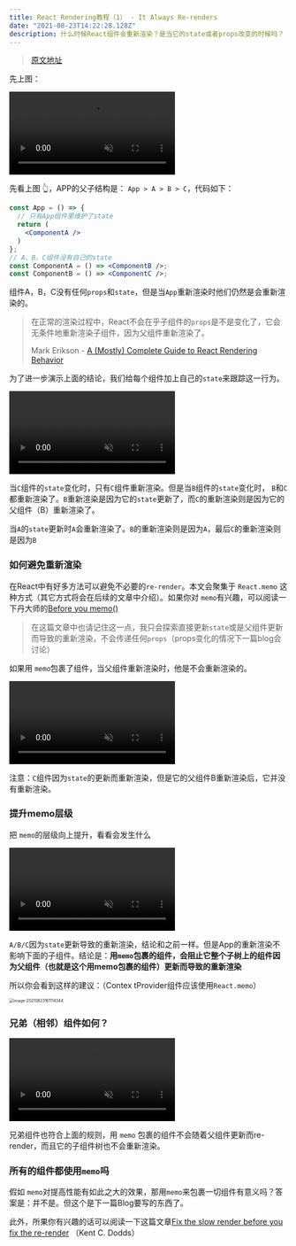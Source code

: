 ```yaml
---
title: React Rendering教程（1） - It Always Re-renders
date: "2021-08-23T14:22:28.128Z"
description: 什么时候React组件会重新渲染？是当它的state或者props改变的时候吗？
---
```


> [原文地址](https://alexsidorenko.com/blog/react-render-always-rerenders/)

先上图：

<video style="aspect-ratio: 1360/740" autoplay="" loop="" muted="" playsinline="" src="https://alexsidorenko.com/e683ce6a34ba9150a64731879649fb75/parent-rerender-new.mp4"></video>

先看上图 👆，APP的父子结构是： `App > A > B > C`，代码如下：

```jsx
const App = () => {
  // 只有App组件里维护了state
  return (
    <ComponentA />
  )
};
// A、B、C组件没有自己的state
const ComponentA = () => <ComponentB />;
const ComponentB = () => <ComponentC />;
```

组件A，B，C没有任何`props`和`state`，但是当`App`重新渲染时他们仍然是会重新渲染的。

> 在正常的渲染过程中，React不会在乎子组件的`props`是不是变化了，它会无条件地重新渲染子组件，因为父组件重新渲染了。
>
> Mark Erikson - [A (Mostly) Complete Guide to React Rendering Behavior](https://blog.isquaredsoftware.com/2020/05/blogged-answers-a-mostly-complete-guide-to-react-rendering-behavior/#standard-render-behavior)

为了进一步演示上面的结论，我们给每个组件加上自己的`state`来跟踪这一行为。

<video style="aspect-ratio: 1360/740" autoplay="" loop="" muted="" playsinline="" src="https://alexsidorenko.com/5026a216db461be8e241d5a23148ba0a/state-new.mp4"></video>



当`C`组件的`state`变化时，只有`C`组件重新渲染。但是当`B`组件的`state`变化时， `B`和`C`都重新渲染了。`B`重新渲染是因为它的`state`更新了，而`C`的重新渲染则是因为它的父组件（B）重新渲染了。

当`A`的`state`更新时`A`会重新渲染了。`B`的重新渲染则是因为`A`，最后`C`的重新渲染则是因为`B`



### 如何避免重新渲染

在React中有好多方法可以避免不必要的`re-render`。本文会聚集于 `React.memo` 这种方式（其它方式将会在后续的文章中介绍）。如果你对 `memo`有兴趣，可以阅读一下丹大师的[Before you memo()](https://overreacted.io/before-you-memo/)

> 在这篇文章中也请记住这一点，我只会探索直接更新`state`或是父组件更新而导致的重新渲染，不会传递任何`props`（props变化的情况下一篇blog会讨论）

如果用 `memo`包裹了组件，当父组件重新渲染时，他是不会重新渲染的。

 <video style="aspect-ratio: 1360/850" autoplay="" loop="" muted="" playsinline="" src="https://alexsidorenko.com/080d4e7fbda8d86b1b1cae3ef4e68fbe/memo-1-new.mp4"></video>

注意：`C`组件因为`state`的更新而重新渲染，但是它的父组件B重新渲染后，它并没有重新渲染。

### 提升memo层级

把 `memo`的层级向上提升，看看会发生什么

 <video style="aspect-ratio: 1360/850" autoplay="" loop="" muted="" playsinline="" src="https://alexsidorenko.com/28677def925378663b692d828e6d63a0/memo-2-new.mp4"></video>

`A/B/C`因为`state`更新导致的重新渲染，结论和之前一样。但是App的重新渲染不影响下面的子组件。结论是：**用`memo`包裹的组件，会阻止它整个子树上的组件因为父组件（也就是这个用memo包裹的组件）更新而导致的重新渲染**

所以你会看到这样的建议：（Contex tProvider组件应该使用`React.memo`）

 <img src="https://obs-1d2f.oss-cn-hangzhou.aliyuncs.com/images/image-20210823161114344.png" alt="image-20210823161114344" style="zoom:50%;" />



### 兄弟（相邻）组件如何？

<video style="aspect-ratio: 1360/850" autoplay="" loop="" muted="" playsinline="" src="https://alexsidorenko.com/303d0e491afb2d055835688b36ba24ad/adjacent-new.mp4"></video>

兄弟组件也符合上面的规则，用 `memo` 包裹的组件不会随着父组件更新而re-render，而且它的子组件树也不会重新渲染。



### 所有的组件都使用`memo`吗

假如 `memo`对提高性能有如此之大的效果，那用`memo`来包裹一切组件有意义吗？答案是：并不是。但这个是下一篇Blog要写的东西了。

此外，所果你有兴趣的话可以阅读一下这篇文章[Fix the slow render before you fix the re-render](https://kentcdodds.com/blog/fix-the-slow-render-before-you-fix-the-re-render) （Kent C. Dodds）

